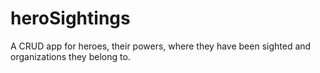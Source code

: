 # heroSightings
A CRUD app for heroes, their powers, where they have been sighted and organizations they belong to.
